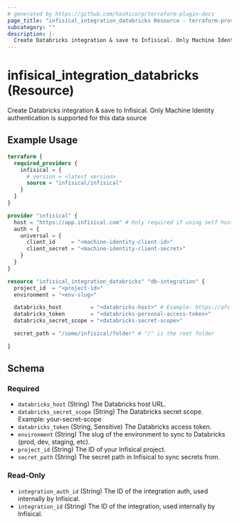 ```yaml
---
# generated by https://github.com/hashicorp/terraform-plugin-docs
page_title: "infisical_integration_databricks Resource - terraform-provider-infisical"
subcategory: ""
description: |-
  Create Databricks integration & save to Infisical. Only Machine Identity authentication is supported for this data source
---
```


# infisical_integration_databricks (Resource)

Create Databricks integration & save to Infisical. Only Machine Identity authentication is supported for this data source

## Example Usage

```terraform
terraform {
  required_providers {
    infisical = {
      # version = <latest version>
      source = "infisical/infisical"
    }
  }
}

provider "infisical" {
  host = "https://app.infisical.com" # Only required if using self hosted instance of Infisical, default is https://app.infisical.com
  auth = {
    universal = {
      client_id     = "<machine-identity-client-id>"
      client_secret = "<machine-identity-client-secret>"
    }
  }
}

resource "infisical_integration_databricks" "db-integration" {
  project_id  = "<project-id>"
  environment = "<env-slug>"

  databricks_host         = "<databricks-host>" # Example: https://afc-2a42f142-bb11.cloud.databricks.com
  databricks_token        = "<databricks-personal-access-token>"
  databricks_secret_scope = "<databricks-secret-scope>"

  secret_path = "/some/infisical/folder" # "/" is the root folder 

}
```

<!-- schema generated by tfplugindocs -->
## Schema

### Required

- `databricks_host` (String) The Databricks host URL.
- `databricks_secret_scope` (String) The Databricks secret scope. Example: your-secret-scope
- `databricks_token` (String, Sensitive) The Databricks access token.
- `environment` (String) The slug of the environment to sync to Databricks (prod, dev, staging, etc).
- `project_id` (String) The ID of your Infisical project.
- `secret_path` (String) The secret path in Infisical to sync secrets from.

### Read-Only

- `integration_auth_id` (String) The ID of the integration auth, used internally by Infisical.
- `integration_id` (String) The ID of the integration, used internally by Infisical.
